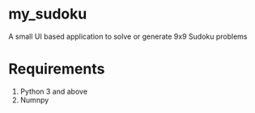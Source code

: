 # my_sudoku
A small UI based application to solve or generate 9x9 Sudoku problems


# Requirements 

1) Python 3 and above
2) Numnpy



